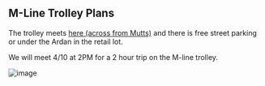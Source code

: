 ## M-Line Trolley Plans

The trolley meets [here (across from Mutts)](https://goo.gl/maps/NkVZvEdcCp8RrXoq9) and there is free street parking or under the Ardan in the retail lot.

We will meet 4/10 at 2PM for a 2 hour trip on the M-line trolley. 

![image](https://user-images.githubusercontent.com/24572765/111374247-e1548480-866a-11eb-885b-a46354ffe18e.png)
